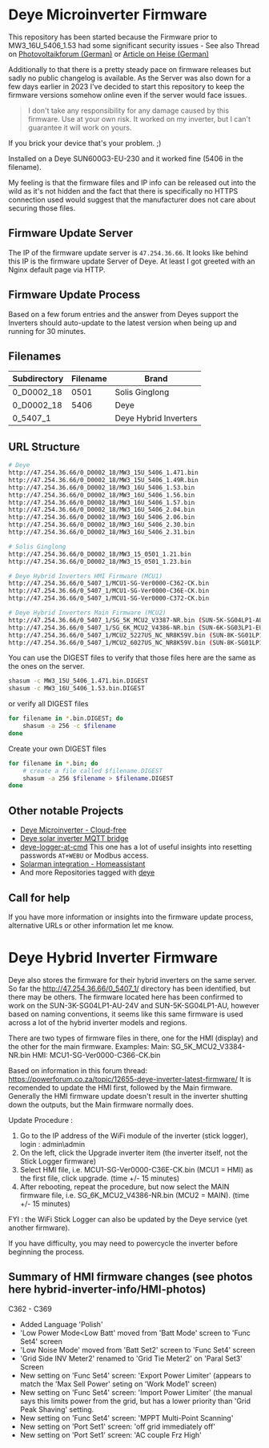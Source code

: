 # Deye Microinverter Firmware

This repository has been started because the Firmware prior to MW3_16U_5406_1.53 had some significant security issues - See also Thread on [Photovoltaikforum (German)](https://www.photovoltaikforum.com/thread/187077-achtung-wifi-sicherheit-der-deye-und-bosswerk-mi600-300-sowie-baugleiche-microwe/?postID=2859297) or [Article on Heise (German)](https://www.heise.de/news/Sicherheitsluecke-bei-Mikrowechselrichtern-von-Deye-Haendler-nicht-zustaendig-7483376.html)

Additionally to that there is a pretty steady pace on firmware releases but sadly no public changelog is available. As the Server was also down for a few days earlier in 2023 I've decided to start this repository to keep the firmware versions somehow online even if the server would face issues.

> I don't take any responsibility for any damage caused by this firmware. Use at your own risk.
> It worked on my inverter, but I can't guarantee it will work on yours.

If you brick your device that's your problem. ;)

Installed on a Deye SUN600G3-EU-230 and it worked fine (5406 in the filename).

My feeling is that the firmware files and IP info can be released out into the wild as it's not hidden and the fact
that there is specifically no HTTPS connection used would suggest that the manufacturer does not care about securing those files.

## Firmware Update Server

The IP of the firmware update server is `47.254.36.66`.
It looks like behind this IP is the firmware update Server of Deye. At least I got greeted with an Nginx default page via HTTP.

## Firmware Update Process

Based on a few forum entries and the answer from Deyes support the Inverters should auto-update to the latest version
when being up and running for 30 minutes.

## Filenames

| Subdirectory | Filename |         Brand         |
| ------------ | -------- | --------------------- |
| 0_D0002_18   | 0501     | Solis Ginglong        |
| 0_D0002_18   | 5406     | Deye                  |
| 0_5407_1     |          | Deye Hybrid Inverters |

## URL Structure

```bash
# Deye
http://47.254.36.66/0_D0002_18/MW3_15U_5406_1.471.bin
http://47.254.36.66/0_D0002_18/MW3_15U_5406_1.49R.bin
http://47.254.36.66/0_D0002_18/MW3_16U_5406_1.53.bin
http://47.254.36.66/0_D0002_18/MW3_16U_5406_1.56.bin
http://47.254.36.66/0_D0002_18/MW3_16U_5406_1.57.bin
http://47.254.36.66/0_D0002_18/MW3_16U_5406_2.04.bin
http://47.254.36.66/0_D0002_18/MW3_16U_5406_2.06.bin
http://47.254.36.66/0_D0002_18/MW3_16U_5406_2.30.bin
http://47.254.36.66/0_D0002_18/MW3_16U_5406_2.31.bin

# Solis Ginglong
http://47.254.36.66/0_D0002_18/MW3_15_0501_1.21.bin
http://47.254.36.66/0_D0002_18/MW3_15_0501_1.23.bin

# Deye Hybrid Inverters HMI Firmware (MCU1)
http://47.254.36.66/0_5407_1/MCU1-SG-Ver0000-C362-CK.bin
http://47.254.36.66/0_5407_1/MCU1-SG-Ver0000-C36E-CK.bin
http://47.254.36.66/0_5407_1/MCU1-SG-Ver0000-C372-CK.bin

# Deye Hybrid Inverters Main Firmware (MCU2)
http://47.254.36.66/0_5407_1/SG_5K_MCU2_V3387-NR.bin (SUN-5K-SG04LP1-AU)
http://47.254.36.66/0_5407_1/SG_6K_MCU2_V4386-NR.bin (SUN-6K-SG03LP1-EU)
http://47.254.36.66/0_5407_1/MCU2_5227US_NC_NR8K59V.bin (SUN-8K-SG01LP1-??)
http://47.254.36.66/0_5407_1/MCU2_6027US_NC_NR8K59V.bin (SUN-8K-SG01LP1-??)

```

You can use the DIGEST files to verify that those files here are the same as the ones on the server.

```bash
shasum -c MW3_15U_5406_1.471.bin.DIGEST
shasum -c MW3_16U_5406_1.53.bin.DIGEST
```

or verify all DIGEST files

```bash
for filename in *.bin.DIGEST; do
    shasum -a 256 -c $filename
done
```

Create your own DIGEST files

```bash
for filename in *.bin; do
    # create a file called $filename.DIGEST
    shasum -a 256 $filename > $filename.DIGEST
done
```

## Other notable Projects

- [Deye Microinverter - Cloud-free](https://github.com/Hypfer/deye-microinverter-cloud-free)
- [Deye solar inverter MQTT bridge](https://github.com/kbialek/deye-inverter-mqtt)
- [deye-logger-at-cmd](https://github.com/s10l/deye-logger-at-cmd)
  This one has a lot of useful insights into resetting passwords `AT+WEBU` or Modbus access.
- [Solarman integration - Homeassistant](https://github.com/StephanJoubert/home_assistant_solarman)
- And more Repositories tagged with [deye](https://github.com/topics/deye)

## Call for help

If you have more information or insights into the firmware update process, alternative URLs or other information let me know.


# Deye Hybrid Inverter Firmware

Deye also stores the firmware for their hybrid inverters on the same server. So far the http://47.254.36.66/0_5407_1/ directory has been identified, but there may be others.
The firmware located here has been confirmed to work on the SUN-3K-SG04LP1-AU-24V and SUN-5K-SG04LP1-AU, however based on naming conventions, it seems like this same firmware is used across a lot of the hybrid inverter models and regions.

There are two types of firmware files in there, one for the HMI (display) and the other for the main firmware.
Examples: 
Main: SG_5K_MCU2_V3384-NR.bin
HMI: MCU1-SG-Ver0000-C366-CK.bin

Based on information in this forum thread: https://powerforum.co.za/topic/12655-deye-inverter-latest-firmware/
It is recomended to update the HMI first, followed by the Main firmware. Generally the HMI firmware update doesn't result in the inverter shutting down the outputs, but the Main firmware normally does.

Update Procedure :

1) Go to the IP address of the WiFi module of the inverter (stick logger), login : admin\admin
2) On the left, click the Upgrade inverter item (the inverter itself, not the Stick Logger firmware)
3) Select HMI file, i.e. MCU1-SG-Ver0000-C36E-CK.bin (MCU1 = HMI) as the first file, click upgrade. (time +/- 15 minutes)
4) After rebooting, repeat the procedure, but now select the MAIN firmware file, i.e. SG_6K_MCU2_V4386-NR.bin (MCU2 = MAIN). (time +/- 15 minutes)

FYI : the WiFi Stick Logger can also be updated by the Deye service (yet another firmware).

If you have difficulty, you may need to powercycle the inverter before beginning the process.

## Summary of HMI firmware changes (see photos here hybrid-inverter-info/HMI-photos)

C362 - C369
- Added Language 'Polish'
- 'Low Power Mode<Low Batt' moved from 'Batt Mode' screen to  'Func Set4' screen
- 'Low Noise Mode' moved from 'Batt Set2' screen to 'Func Set4' screen
- 'Grid Side INV Meter2' renamed to 'Grid Tie Meter2' on 'Paral Set3' Screen
- New setting on 'Func Set4' screen: 'Export Power Limiter' (appears to match the 'Max Sell Power' seting on 'Work Mode1' screen)
- New setting on 'Func Set4' screen: 'Import Power Limiter' (the manual says this limits power from the grid, but has a lower priority than 'Grid Peak Shaving' setting.
- New setting on 'Func Set4' screen: 'MPPT Multi-Point Scanning'
- New setting on 'Port Set1' screen: 'off grid immediately off'
- New setting on 'Port Set1' screen: 'AC couple Frz High'
      
